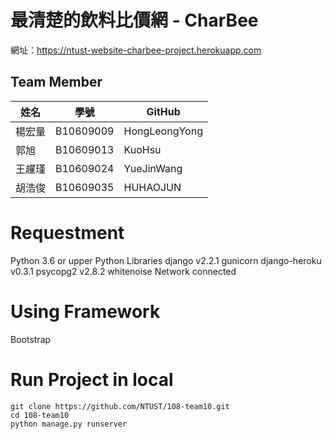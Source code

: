 # 最清楚的飲料比價網 - CharBee

網址：https://ntust-website-charbee-project.herokuapp.com

## Team Member
|姓名|學號|GitHub|
|---|---|---|
|楊宏量|B10609009|HongLeongYong|
|郭旭|B10609013|KuoHsu|
|王趯瑾|B10609024|YueJinWang|
|胡浩俊|B10609035|HUHAOJUN|

# Requestment
Python 3.6 or upper
Python Libraries
  django v2.2.1
  gunicorn
  django-heroku v0.3.1
  psycopg2 v2.8.2
  whitenoise
Network connected
  
# Using Framework
Bootstrap

# Run Project in local
```shell
git clone https://github.com/NTUST/108-team10.git
cd 108-team10
python manage.py runserver
```



